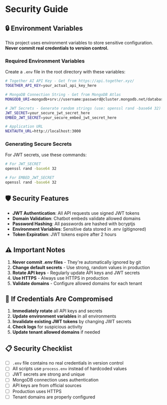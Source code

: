 # Security Guide

## 🔒 Environment Variables

This project uses environment variables to store sensitive configuration. **Never commit real credentials to version control.**

### Required Environment Variables

Create a `.env` file in the root directory with these variables:

```bash
# Together AI API Key - Get from https://api.together.xyz/
TOGETHER_API_KEY=your_actual_api_key_here

# MongoDB Connection String - Get from MongoDB Atlas
MONGODB_URI=mongodb+srv://username:password@cluster.mongodb.net/database

# JWT Secrets - Generate random strings (use: openssl rand -base64 32)
JWT_SECRET=your_secure_jwt_secret_here
EMBED_JWT_SECRET=your_secure_embed_jwt_secret_here

# Application URL
NEXTAUTH_URL=http://localhost:3000
```

### Generating Secure Secrets

For JWT secrets, use these commands:
```bash
# For JWT_SECRET
openssl rand -base64 32

# For EMBED_JWT_SECRET  
openssl rand -base64 32
```

## 🛡️ Security Features

- **JWT Authentication**: All API requests use signed JWT tokens
- **Domain Validation**: Chatbot embeds validate allowed domains
- **Password Hashing**: All passwords are hashed with bcryptjs
- **Environment Variables**: Sensitive data stored in .env (gitignored)
- **Token Expiration**: JWT tokens expire after 2 hours

## ⚠️ Important Notes

1. **Never commit .env files** - They're automatically ignored by git
2. **Change default secrets** - Use strong, random values in production
3. **Rotate API keys** - Regularly update API keys and JWT secrets
4. **Use HTTPS** - Always use HTTPS in production
5. **Validate domains** - Configure allowed domains for each tenant

## 🚨 If Credentials Are Compromised

1. **Immediately rotate** all API keys and secrets
2. **Update environment variables** in all environments
3. **Invalidate existing JWT tokens** by changing JWT secrets
4. **Check logs** for suspicious activity
5. **Update tenant allowed domains** if needed

## 📋 Security Checklist

- [ ] `.env` file contains no real credentials in version control
- [ ] All scripts use `process.env` instead of hardcoded values  
- [ ] JWT secrets are strong and unique
- [ ] MongoDB connection uses authentication
- [ ] API keys are from official sources
- [ ] Production uses HTTPS
- [ ] Tenant domains are properly configured
